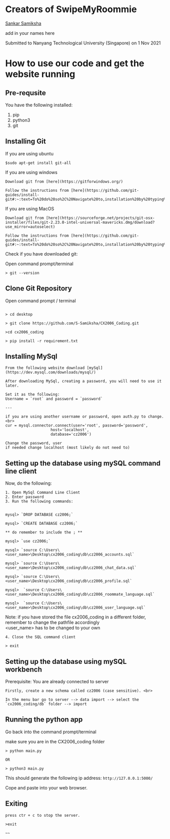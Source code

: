 # Creators of SwipeMyRoommie
[Sankar Samiksha](https://github.com/S-Samiksha)

add in your names here 




Submitted to Nanyang Technological University (Singapore) on 1 Nov 2021

# How to use our code and get the website running 

## Pre-requsite
You have the following installed:
1. pip
2. python3
3. git 

## Installing Git

If you are using ubuntu <br>
~~~
$sudo apt-get install git-all
~~~

If you are using windows<br>

~~~
Download git from [here](https://gitforwindows.org/)

Follow the instructions from [here](https://github.com/git-guides/install-git#:~:text=To%20do%20so%2C%20Navigate%20to,installation%20by%20typing%3A%20git%20version%20)

~~~

If you are using MacOS <br>
~~~
Download git from [here](https://sourceforge.net/projects/git-osx-installer/files/git-2.23.0-intel-universal-mavericks.dmg/download?use_mirror=autoselect)

Follow the instructions from [here](https://github.com/git-guides/install-git#:~:text=To%20do%20so%2C%20Navigate%20to,installation%20by%20typing%3A%20git%20version%20)
~~~

Check if you have downloaded git:

Open command prompt/terminal 
~~~
> git --version 
~~~

## Clone Git Repository
Open command prompt / terminal 

~~~

> cd desktop

> git clone https://github.com/S-Samiksha/CX2006_Coding.git

>cd cx2006_coding

> pip install -r requirement.txt

~~~


## Installing MySql

~~~
From the following website download [mySql](https://dev.mysql.com/downloads/mysql/) 

After downloading MySql, creating a password, you will need to use it later. 

Set it as the following:
Username = `root` and password = `password` 

---

if you are using another username or password, open auth.py to change. <br>
cur = mysql.connector.connect(user='root', password='password',
                    host='localhost',
                    database='cz2006')

Change the password, user 
if needed change localhost (most likely do not need to)
~~~


## Setting up the database using mySQL command line client 
Now, do the following:
~~~
1. Open MySql Command Line Client 
2. Enter password 
3. Run the following commands:


mysql> `DROP DATABASE cz2006;` 

mysql> `CREATE DATABASE cz2006;` 

** do remember to include the ; **

mysql> `use cz2006;`

mysql> `source C:\Users\<user_name>\Desktop\cx2006_coding\db\cz2006_accounts.sql`

mysql> `source C:\Users\<user_name>\Desktop\cx2006_coding\db\cz2006_chat_data.sql` 

mysql> `source C:\Users\<user_name>\Desktop\cx2006_coding\db\cz2006_profile.sql` 

mysql>  `source C:\Users\<user_name>\Desktop\cx2006_coding\db\cz2006_roommate_language.sql`

mysql>  `source C:\Users\<user_name>\Desktop\cx2006_coding\db\cz2006_user_language.sql` 

~~~

Note: if you have stored the file cx2006_coding in a different folder, remember to change the pathfile accordingly<br>
<user_name> has to be changed to your own 

~~~
4. Close the SQL command client 

> exit 
~~~


## Setting up the database using mySQL workbench 
Prerequisite: You are already connected to server <br>

~~~
Firstly, create a new schema called cz2006 (case sensitive). <br>

In the menu bar go to server --> data import --> select the `cx2006_coding/db` folder --> import 

~~~

## Running the python app

Go back into the command prompt/terminal 

make sure you are in the CX2006_coding folder

~~~
> python main.py 

OR 

> python3 main.py

~~~

This should generate the following ip address: `http://127.0.0.1:5000/`

Cope and paste into your web browser.

## Exiting 
~~~
press ctr + c to stop the server. 

>exit 

~~










